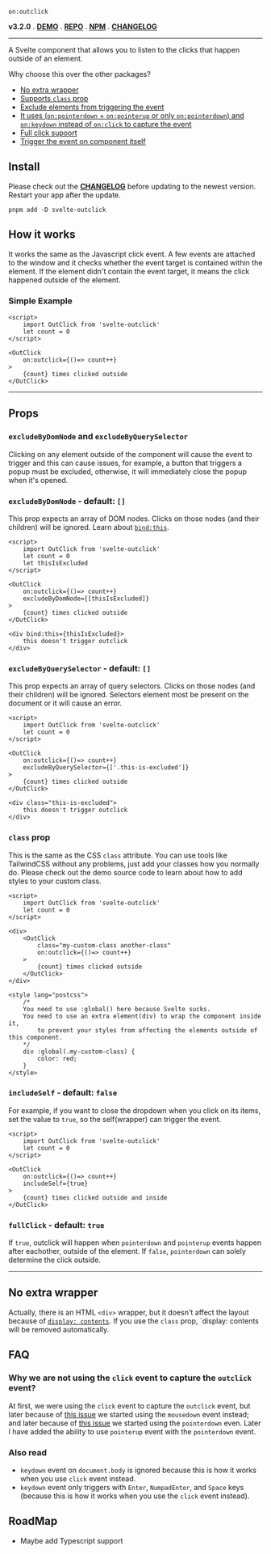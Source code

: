 `on:outclick`

**v3.2.0** . [**DEMO**][demo] . [**REPO**][repo] . [**NPM**][npm] . [**CHANGELOG**][changelog]

---

A Svelte component that allows you to listen to the clicks that happen outside of an element.

Why choose this over the other packages?

- [No extra wrapper](#no-extra-wrapper)
- [Supports `class` prop](#class-prop)
- [Exclude elements from triggering the event](#excludebydomnode-and-excludebyqueryselector)
- [It uses (`on:pointerdown` + `on:pointerup` or only `on:pointerdown`) and `on:keydown` instead of `on:click` to capture the event](#why-we-are-not-using-the-click-event-to-capture-the-outclick-event)
- [Full click supoort](#fullclick---default-true)
- [Trigger the event on component itself](#includeself---default-false)

## Install

Please check out the [**CHANGELOG**][changelog] before updating to the newest version. Restart your app after the update.

```
pnpm add -D svelte-outclick
```

## How it works

It works the same as the Javascript click event. A few events are attached to the window and it checks whether the event target is contained within the element. If the element didn't contain the event target, it means the click happened outside of the element.

### Simple Example

```svelte
<script>
	import OutClick from 'svelte-outclick'
	let count = 0
</script>

<OutClick
	on:outclick={()=> count++}
>
	{count} times clicked outside
</OutClick>
```

---

## Props

### `excludeByDomNode` and `excludeByQuerySelector`

Clicking on any element outside of the component will cause the event to trigger and this can cause issues, for example, a button that triggers a popup must be excluded, otherwise, it will immediately close the popup when it's opened.

### `excludeByDomNode` - default: `[]`

This prop expects an array of DOM nodes. Clicks on those nodes (and their children) will be ignored. Learn about [`bind:this`](https://svelte.dev/tutorial/bind-this).

```svelte
<script>
	import OutClick from 'svelte-outclick'
	let count = 0
	let thisIsExcluded
</script>

<OutClick
	on:outclick={()=> count++}
	excludeByDomNode={[thisIsExcluded]}
>
	{count} times clicked outside
</OutClick>

<div bind:this={thisIsExcluded}>
	this doesn't trigger outclick
</div>
```

### `excludeByQuerySelector` - default: `[]`

This prop expects an array of query selectors. Clicks on those nodes (and their children) will be ignored. Selectors element most be present on the document or it will cause an error.

```svelte
<script>
	import OutClick from 'svelte-outclick'
	let count = 0
</script>

<OutClick
	on:outclick={()=> count++}
	excludeByQuerySelector={['.this-is-excluded']}
>
	{count} times clicked outside
</OutClick>

<div class="this-is-excluded">
	this doesn't trigger outclick
</div>
```

### `class` prop

This is the same as the CSS `class` attribute. You can use tools like TailwindCSS without any problems, just add your classes how you normally do. Please check out the demo source code to learn about how to add styles to your custom class.

```svelte
<script>
	import OutClick from 'svelte-outclick'
	let count = 0
</script>

<div>
	<OutClick
		class="my-custom-class another-class"
		on:outclick={()=> count++}
	>
		{count} times clicked outside
	</OutClick>
</div>

<style lang="postcss">
	/*
	You need to use :global() here because Svelte sucks.
	You need to use an extra element(div) to wrap the component inside it,
		to prevent your styles from affecting the elements outside of this component.
	*/
	div :global(.my-custom-class) {
		color: red;
	}
</style>
```

### `includeSelf` - default: `false`

For example, if you want to close the dropdown when you click on its items, set the value to `true`, so the self(wrapper) can trigger the event.

```svelte
<script>
	import OutClick from 'svelte-outclick'
	let count = 0
</script>

<OutClick
	on:outclick={()=> count++}
	includeSelf={true}
>
	{count} times clicked outside and inside
</OutClick>
```

### `fullClick` - default: `true`

If `true`, outclick will happen when `pointerdown` and `pointerup` events happen after eachother, outside of the element. If `false`, `pointerdown` can solely determine the click outside.

---

## No extra wrapper

Actually, there is an HTML `<div>` wrapper, but it doesn't affect the layout because of [`display: contents`](https://caniuse.com/css-display-contents). If you use the `class` prop, `display: contents will be removed automatically.

## FAQ

### Why we are not using the `click` event to capture the `outclick` event?

At first, we were using the `click` event to capture the `outclick` event, but later because of [this issue](https://github.com/babakfp/svelte-outclick/issues/4) we started using the `mousedown` event instead; and later because of [this issue](https://github.com/babakfp/svelte-outclick/issues/6) we started using the `pointerdown` even. Later I have added the ability to use `pointerup` event with the `pointerdown` event.

### Also read

- `keydown` event on `document.body` is ignored because this is how it works when you use `click` event instead.
- `keydown` event only triggers with `Enter`, `NumpadEnter`, and `Space` keys (because this is how it works when you use the `click` event instead).

## RoadMap

- Maybe add Typescript support

[repo]: https://github.com/babakfp/svelte-outclick
[demo]: https://svelte-outclick.vercel.app
[npm]: https://www.npmjs.com/package/svelte-outclick
[changelog]: CHANGELOG.md

